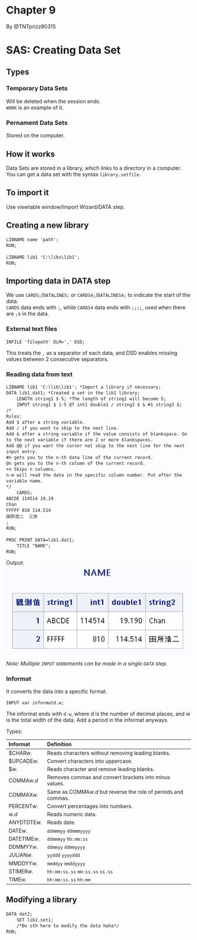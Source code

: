 # Chapter 9
By @TNTprizz80315

# SAS: Creating Data Set

## Types

### Temporary Data Sets
Will be deleted when the session ends.  
`WORK` is an example of it.

### Pernament Data Sets
Stored on the computer.

## How it works
Data Sets are stored in a library, which links to a directory in a computer.  
You can get a data set with the syntax `library.setfile`.

## To import it
Use viewtable window/Import Wizard/DATA step.

## Creating a new library
```sas
LIBNAME name 'path';
RUN;

LIBNAME lib1 'C:\libs\lib1';
RUN;
```

## Importing data in DATA step
We use `CARDS;`/`DATALINES;` or `CARDS4;`/`DATALINES4;` to indicate the start of the data.  
`CARDS` data ends with `;`, while `CARDS4` data ends with `;;;;`, used when there are `;`s in the data.

### External text files
```sas
INFILE 'filepath' DLM=',' DSD;
```
This treats the `,` as a separator of each data, and DSD enables missing values between 2 consecutive separators.

### Reading data from text
```sas
LIBNAME lib1 'C:\lib\lib1'; *Import a library if necessary;
DATA lib1.dat1; *Created a set in the lib1 library;
    LENGTH string1 $ 5; *The length of string1 will become 5;
    INPUT string1 $ 1-5 @7 int1 double1 / string2 $ & #1 string3 $;
/*
Rules:
Add $ after a string variable.
Add / if you want to skip to the next line.
Add & after a string variable if the value consists of blankspace. Go to the next variable if there are 2 or more blankspaces.
Add @@ if you want the cursor not skip to the next line for the next input entry.
#n gets you to the n-th data line of the current record.
@n gets you to the n-th column of the current record.
+n Skips n columns.
n-m will read the data in the specific column number. Put after the variable name.
*/
    CARDS;
ABCDE 114514 19.19
Chan
FFFFF 810 114.514
田所浩二  三世
;
RUN;

PROC PRINT DATA=lib1.dat1;
    TITLE "NAME";
RUN;
```
Output:  
![NAME](./graph/NAME.png)

*Note: Multiple `INPUT` statements can be made in a single `DATA` step.*

### Informat
It converts the data into a specific format.
```sas
INPUT var informatd.w;
```
The informat ends with `d.w`, where d is the number of decimal places, and w is the total width of the data. Add a period in the informat anyways.

Types:

|Informat|Definition|
|:-------|:---------|
|$CHAR*w*.|Reads characters without removing leading blanks.|
|$UPCADE*w*.|Convert characters into uppercase.|
|$*w*.|Reads character and remove leading blanks.|
|COMMA*w*.*d*|Removes commas and convert brackets into minus values.|
|COMMAX*w*.|Same as COMMA*w*.*d* but reverse the role of periods and commas.|
|PERCENT*w*.|Convert percentages into numbers.|
|*w*.*d*|Reads numeric data.|
|ANYDTDTE*w*.|Reads date.|
|DATE*w*.|`ddmmmyy` `ddmmmyyyy`|
|DATETIME*w*.|`ddmmmyy` `hh:mm:ss`|
|DDMMYY*w*.|`ddmmyy` `ddmmyyyy`|
|JULIAN*w*.|`yyddd` `yyyyddd`|
|MMDDYY*w*.|`mmddyy` `mmddyyyy`|
|STIMER*w*.|`hh:mm:ss.ss` `mm:ss.ss` `ss.ss`|
|TIMEw.|`hh:mm:ss.ss` `hh:mm`|

## Modifying a library
```sas
DATA dat2;
    SET lib1.set1;
    /*Do sth here to modify the data haha*/
RUN;
```
